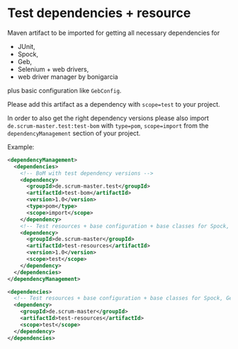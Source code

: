 # Test dependencies + resource

Maven artifact to be imported for getting all necessary dependencies for
  * JUnit,
  * Spock,
  * Geb,
  * Selenium + web drivers,
  * web driver manager by bonigarcia

plus basic configuration like `GebConfig`.

Please add this artifact as a dependency with `scope=test` to your project.

In order to also get the right dependency versions please also import `de.scrum-master.test:test-bom`
with `type=pom`, `scope=import` from the `dependencyManagement` section of your project.

Example:

```xml
<dependencyManagement>
  <dependencies>
    <!-- BoM with test dependency versions -->
    <dependency>
      <groupId>de.scrum-master.test</groupId>
      <artifactId>test-bom</artifactId>
      <version>1.0</version>
      <type>pom</type>
      <scope>import</scope>
    </dependency>
    <!-- Test resources + base configuration + base classes for Spock, Geb, Selenium -->
    <dependency>
      <groupId>de.scrum-master</groupId>
      <artifactId>test-resources</artifactId>
      <version>1.0</version>
      <scope>test</scope>
    </dependency>
  </dependencies>
</dependencyManagement>

<dependencies>
  <!-- Test resources + base configuration + base classes for Spock, Geb, Selenium -->
  <dependency>
    <groupId>de.scrum-master</groupId>
    <artifactId>test-resources</artifactId>
    <scope>test</scope>
  </dependency>
</dependencies>
```
